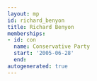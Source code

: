 ```yaml
---
layout: mp
id: richard_benyon
title: Richard Benyon
memberships:
- id: con
  name: Conservative Party
  start: '2005-06-28'
  end: 
autogenerated: true
---
```

